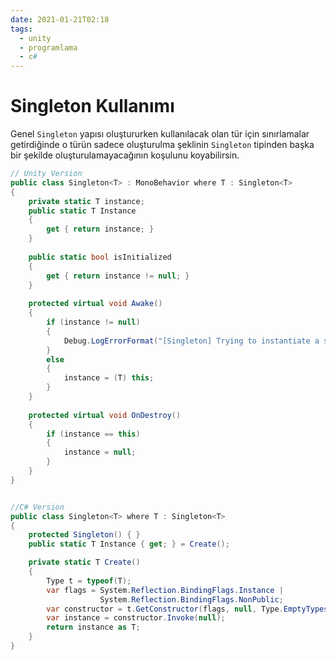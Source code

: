```yaml
---
date: 2021-01-21T02:18
tags:
  - unity
  - programlama
  - c#
---
```


# Singleton Kullanımı

Genel `Singleton` yapısı oluştururken kullanılacak olan tür için sınırlamalar getirdiğinde o türün sadece oluşturulma şeklinin `Singleton` tipinden başka bir şekilde oluşturulamayacağının koşulunu koyabilirsin.

```c#
// Unity Version
public class Singleton<T> : MonoBehavior where T : Singleton<T>
{
	private static T instance;
    public static T Instance
    {
    	get { return instance; }
    }
    
    public static bool isInitialized
    {
    	get { return instance != null; }
    }
    
    protected virtual void Awake()
    {
    	if (instance != null)
        {
        	Debug.LogErrorFormat("[Singleton] Trying to instantiate a second instance of singleton class {0}", GetType().Name);
        }
        else
        {
        	instance = (T) this;
		}
    }
    
    protected virtual void OnDestroy()
    {
    	if (instance == this)
        {
        	instance = null;
        }
    }
}


//C# Version
public class Singleton<T> where T : Singleton<T>
{
    protected Singleton() { }
    public static T Instance { get; } = Create();

    private static T Create()
    {
        Type t = typeof(T);
        var flags = System.Reflection.BindingFlags.Instance |
                    System.Reflection.BindingFlags.NonPublic;
        var constructor = t.GetConstructor(flags, null, Type.EmptyTypes, null);
        var instance = constructor.Invoke(null);
        return instance as T;
    }
}


```

